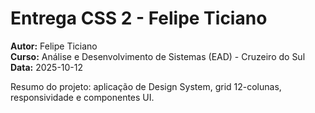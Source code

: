 # Entrega CSS 2 - Felipe Ticiano

**Autor:** Felipe Ticiano  
**Curso:** Análise e Desenvolvimento de Sistemas (EAD) - Cruzeiro do Sul  
**Data:** 2025-10-12

Resumo do projeto: aplicação de Design System, grid 12-colunas, responsividade e componentes UI.
